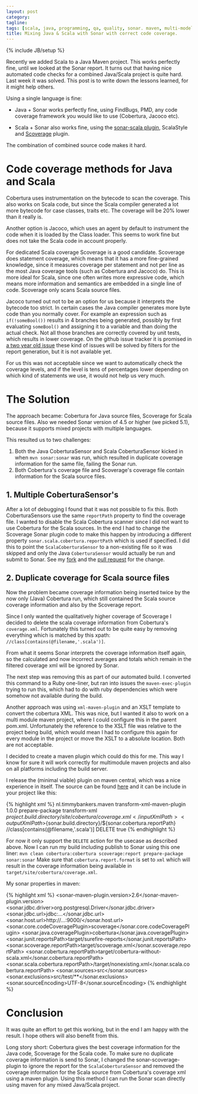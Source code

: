 ```yaml
---
layout: post
category:
tagline:
tags: [scala, java, programming, qa, quality, sonar. maven, multi-modele]
title: Mixing Java & Scala with Sonar with correct code coverage.
---
```

{% include JB/setup %}

Recently we added Scala to a Java Maven project. This works perfectly fine, until we looked at the Sonar report. It turns out that having nice automated code checks for a combined Java/Scala project is quite hard.
Last week it was solved. This post is to write down the lessons learned, for it might help others.

Using a single language is fine:

- Java + Sonar works perfectly fine, using FindBugs, PMD, any code coverage framework you would like to use (Cobertura, Jacoco etc).

- Scala + Sonar also works fine, using the [sonar-scala plugin](https://github.com/1and1/sonar-scala), ScalaStyle and [Scoverage](https://github.com/RadoBuransky/sonar-scoverage-plugin) plugin.

The combination of combined source code makes it hard.

# Code coverage methods for Java and Scala

Cobertura uses instrumentation on the bytecode to scan the coverage. This also works on Scala code, but since the Scala compiler generated a lot more bytecode for case classes, traits etc. The coverage will be 20% lower than it really is.

Another option is Jacoco, which uses an agent by default to instrument the code when it is loaded by the Class loader. This seems to work fine but does not take the Scala code in account properly.

For dedicated Scala coverage Scoverage is a good candidate. Scoverage does statement coverage, which means that it has a more fine-grained knowledge, since it measures coverage per statement and not per line as the most Java coverage tools (such as Cobertura and Jacoco) do. This is more ideal for Scala, since one often writes more expressive code, which means more information and semantics are embedded in a single line of code.
Scoverage only scans Scala source files.

Jacoco turned out not to be an option for us because it interprets the bytecode too strict. In certain cases the Java compiler generates more byte code than you normally cover. For example an expression such as `if(!someBool())` results in 4 branches being generated, possibly by first evaluating `someBool()` and assigning it to a variable and than doing the actual check. Not all those branches are correctly covered by unit tests, which results in lower coverage. On the github issue tracker it is promised in [a two year old issue](https://github.com/jacoco/jacoco/issues/15) these kind of issues will be solved by filters for the report generation, but it is not available yet.

For us this was not acceptable since we want to automatically check the coverage levels, and if the level is tens of percentages lower depending on which kind of statements we use, it would not help us very much.

# The Solution


The approach became: Cobertura for Java source files, Scoverage for Scala source files.
Also we needed Sonar version of 4.5 or higher (we picked 5.1), because it supports mixed projects with multiple languages.

This resulted us to two challenges:

1. Both the Java CoberturaSensor and Scala CoberturaSensor kicked in when `mvn sonar:sonar` was run, which resulted in duplicate coverage information for the same file, failing the Sonar run.
2. Both Cobertura's coverage file and Scoverage's coverage file contain information for the Scala source files.

## 1. Multiple CoberturaSensor's

After a lot of debugging I found that it was not possible to fix this. Both CoberturaSensors use the same `reportPath` property to find the coverage file. I wanted to disable the Scala Cobertura scanner since I did not want to use Cobertura for the Scala sources. In the end I had to change the Scoverage Sonar plugin code to make this happen by introducing a different property `sonar.scala.cobertura.reportPath` which is used if specified. I did this to point the `ScalaCoberturaSensor` to a non-existing file so it was skipped and only the Java `CoberturaSensor` would actually be run and submit to Sonar.
See my [fork](https://github.com/TimSoethout/sonar-scala) and the [pull request](https://github.com/1and1/sonar-scala/pull/1) for the change.

## 2. Duplicate coverage for Scala source files

Now the problem became coverage information being inserted twice by the now only (Java) Cobertura run, which still contained the Scala source coverage information and also by the Scoverage report.

Since I only wanted the qualitatively higher coverage of Scoverage I decided to delete the scala coverage information from Cobertura's `coverage.xml`. Fortunately this turned out to be quite easy by removing everything which is matched by this xpath: `//class[contains(@filename,'.scala')]`.

From what it seems Sonar interprets the coverage information itself again, so the calculated and now incorrect averages and totals which remain in the filtered coverage xml will be ignored by Sonar.

The next step was removing this as part of our automated build. I converted this command to a Ruby one-liner, but ran into issues the `maven-exec-plugin` trying to run this, which had to do with ruby dependencies which were somehow not available during the build.

Another approach was using `xml-maven-plugin` and an XSLT template to convert the cobertura XML. This was nice, but I wanted it also to work on a multi module maven project, where I could configure this in the parent pom.xml. Unfortunately the reference to the XSLT file was relative to the project being build, which would mean I had to configure this again for every module in the project or move the XSLT to a absolute location. Both are not acceptable.

I decided to create a maven plugin which could do this for me. This way I know for sure it will work correctly for multimodule maven projects and also on all platforms including the build server.

I release the (minimal viable) plugin on maven central, which was a nice experience in itself.
The source can be found [here](https://github.com/TimSoethout/transform-xml-maven-plugin) and it can be include in your project like this:

{% highlight xml %}
<build>
    <plugins>
        <plugin>
            <groupId>nl.timmybankers.maven</groupId>
            <artifactId>transform-xml-maven-plugin</artifactId>
            <version>1.0.0</version>
            <executions>
                <execution>
                    <phase>prepare-package</phase>
                </execution>
            </executions>
            <goals>
                <goal>transform-xml</goal>
            </goals>
            <configuration>
                <inputXmlPath>${project.build.directory}/site/cobertura/coverage.xml</inputXmlPath>
                <outputXmlPath>${sonar.build.directory}/${sonar.cobertura.reportPath}</outputXmlPath>
                <xpath>//class[contains(@filename,'.scala')]</xpath>
                <action>DELETE</action>
                <skipOnFileErrors>true</skipOnFileErrors>
            </configuration>
        </plugin>
    </plugins>
</build>
{% endhighlight %}

For now it only support the `DELETE` action for the usecase as described above.
Now I can run my build including publish to Sonar using this one liner:
`mvn clean cobertura:cobertura scoverage:report prepare-package sonar:sonar`
Make sure that `cobertura.report.format` is set to `xml` which will result in the coverage information being available in `target/site/cobertura/coverage.xml`.

My sonar properties in maven:

{% highlight xml %}
<sonar-maven-plugin.version>2.6</sonar-maven-plugin.version>
<sonar.jdbc.driver>org.postgresql.Driver</sonar.jdbc.driver>
<sonar.jdbc.url>jdbc:...</sonar.jdbc.url>
<sonar.host.url>http://...:9000/</sonar.host.url>
<sonar.core.codeCoveragePlugin>scoverage</sonar.core.codeCoveragePlugin>
<sonar.java.coveragePlugin>cobertura</sonar.java.coveragePlugin>
<sonar.junit.reportsPath>target/surefire-reports</sonar.junit.reportsPath>
<sonar.scoverage.reportPath>target/scoverage.xml</sonar.scoverage.reportPath>
<sonar.cobertura.reportPath>target/cobertura-without-scala.xml</sonar.cobertura.reportPath>
<sonar.scala.cobertura.reportPath>/target/nonexisting.xml</sonar.scala.cobertura.reportPath>
<sonar.sources>src</sonar.sources>
<sonar.exclusions>src/test/**</sonar.exclusions>
<sonar.sourceEncoding>UTF-8</sonar.sourceEncoding>
{% endhighlight %}

# Conclusion

It was quite an effort to get this working, but in the end I am happy with the result. I hope others will also benefit from this.

Long story short: Cobertura gives the best coverage information for the Java code, Scoverage for the Scala code. To make sure no duplicate coverage information is send to Sonar, I changed the sonar-scoverage-plugin to ignore the report for the `ScalaCoberturaSensor` and removed the coverage information for the Scala source from Cobertura's coverage xml using a maven plugin. Using this method I can run the Sonar scan directly using maven for any mixed Java/Scala project.
